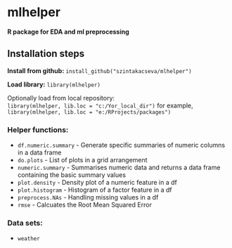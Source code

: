 # mlhelper
**R package for EDA and ml preprocessing**

## Installation steps

**Install from github:**
`install_github("szintakacseva/mlhelper")`

**Load library:**
`library(mlhelper)`

Optionally load from local repository:      
`library(mlhelper, lib.loc = "c:/Yor_local_dir")`
for example,
`library(mlhelper, lib.loc = "e:/RProjects/packages")`

### Helper functions:
* `df.numeric.summary` - Generate specific summaries of numeric columns in a data frame
* `do.plots` - List of plots in a grid arrangement
* `numeric.summary` - Summarises numeric data and returns a data frame containing the basic summary values
* `plot.density` - Density plot of a numeric feature in a df
* `plot.histogram` - Histogram of a factor feature in a df
* `preprocess.NAs` - Handling missing values in a df
* `rmse` - Calcuates the Root Mean Squared Error

### Data sets:
* `weather`

